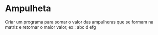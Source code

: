 # Ampulheta

Criar um programa para somar o valor das ampulheras que se formam na matriz e retornar o maior valor, ex : abc
                                                                                                            d
                                                                                                           efg